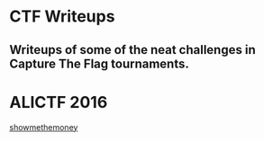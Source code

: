 # CTF Writeups
Writeups of some of the neat challenges in Capture The Flag tournaments.
---
# ALICTF 2016
[showmethemoney](alictf2016/showmethemoney)
